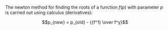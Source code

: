 
The newton method for finding the roots of a function $f(p)$ with parameter $p$ is carried out using calculus (derivatives):
```math
p_{new} = p_{old} - {{f^1} \over f^y}
```
